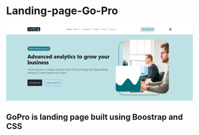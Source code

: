 # Landing-page-Go-Pro

![alt text](https://github.com/ARAS-SOLUTIONS/Landing-page-Go-Pro/blob/main/screen-Gopro.png)
## GoPro is landing page built using Boostrap and CSS 
